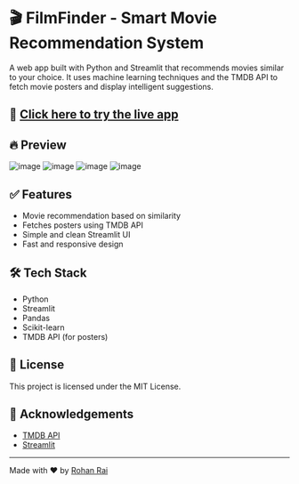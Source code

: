# 🎬 FilmFinder - Smart Movie Recommendation System
A web app built with Python and Streamlit that recommends movies similar to your choice. It uses machine learning techniques and the TMDB API to fetch movie posters and display intelligent suggestions.
## 🔗 [Click here to try the live app](https://movie-recommendation-system-rohan04.streamlit.app/)
## 🔥 Preview

![image](https://github.com/user-attachments/assets/7e04bea9-9bae-4584-b957-308b31beeca2)
![image](https://github.com/user-attachments/assets/b4f0271e-ba10-4647-a7ec-5b7540b147a8)
![image](https://github.com/user-attachments/assets/d874180a-38da-4a35-9489-d0385204d41c)
![image](https://github.com/user-attachments/assets/b3831c63-9491-4661-9758-ea04f91e411c)

## ✅ Features
- Movie recommendation based on similarity
- Fetches posters using TMDB API
- Simple and clean Streamlit UI
- Fast and responsive design

## 🛠️ Tech Stack
- Python
- Streamlit
- Pandas
- Scikit-learn
- TMDB API (for posters)

## 📜 License
This project is licensed under the MIT License.

## 🙏 Acknowledgements
- [TMDB API](https://www.themoviedb.org/)
- [Streamlit](https://streamlit.io/)

---

Made with ❤️ by [Rohan Rai](https://github.com/Rohan048)

